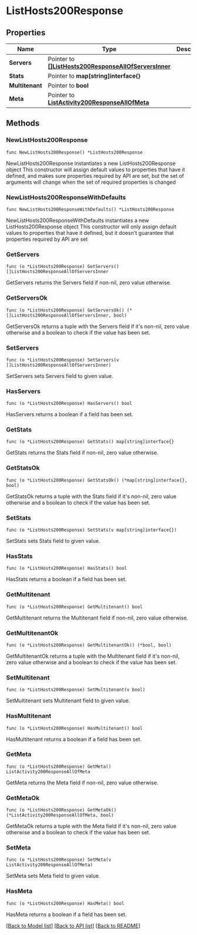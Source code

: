 # ListHosts200Response

## Properties

Name | Type | Description | Notes
------------ | ------------- | ------------- | -------------
**Servers** | Pointer to [**[]ListHosts200ResponseAllOfServersInner**](ListHosts200ResponseAllOfServersInner.md) |  | [optional] 
**Stats** | Pointer to **map[string]interface{}** |  | [optional] 
**Multitenant** | Pointer to **bool** |  | [optional] 
**Meta** | Pointer to [**ListActivity200ResponseAllOfMeta**](ListActivity200ResponseAllOfMeta.md) |  | [optional] 

## Methods

### NewListHosts200Response

`func NewListHosts200Response() *ListHosts200Response`

NewListHosts200Response instantiates a new ListHosts200Response object
This constructor will assign default values to properties that have it defined,
and makes sure properties required by API are set, but the set of arguments
will change when the set of required properties is changed

### NewListHosts200ResponseWithDefaults

`func NewListHosts200ResponseWithDefaults() *ListHosts200Response`

NewListHosts200ResponseWithDefaults instantiates a new ListHosts200Response object
This constructor will only assign default values to properties that have it defined,
but it doesn't guarantee that properties required by API are set

### GetServers

`func (o *ListHosts200Response) GetServers() []ListHosts200ResponseAllOfServersInner`

GetServers returns the Servers field if non-nil, zero value otherwise.

### GetServersOk

`func (o *ListHosts200Response) GetServersOk() (*[]ListHosts200ResponseAllOfServersInner, bool)`

GetServersOk returns a tuple with the Servers field if it's non-nil, zero value otherwise
and a boolean to check if the value has been set.

### SetServers

`func (o *ListHosts200Response) SetServers(v []ListHosts200ResponseAllOfServersInner)`

SetServers sets Servers field to given value.

### HasServers

`func (o *ListHosts200Response) HasServers() bool`

HasServers returns a boolean if a field has been set.

### GetStats

`func (o *ListHosts200Response) GetStats() map[string]interface{}`

GetStats returns the Stats field if non-nil, zero value otherwise.

### GetStatsOk

`func (o *ListHosts200Response) GetStatsOk() (*map[string]interface{}, bool)`

GetStatsOk returns a tuple with the Stats field if it's non-nil, zero value otherwise
and a boolean to check if the value has been set.

### SetStats

`func (o *ListHosts200Response) SetStats(v map[string]interface{})`

SetStats sets Stats field to given value.

### HasStats

`func (o *ListHosts200Response) HasStats() bool`

HasStats returns a boolean if a field has been set.

### GetMultitenant

`func (o *ListHosts200Response) GetMultitenant() bool`

GetMultitenant returns the Multitenant field if non-nil, zero value otherwise.

### GetMultitenantOk

`func (o *ListHosts200Response) GetMultitenantOk() (*bool, bool)`

GetMultitenantOk returns a tuple with the Multitenant field if it's non-nil, zero value otherwise
and a boolean to check if the value has been set.

### SetMultitenant

`func (o *ListHosts200Response) SetMultitenant(v bool)`

SetMultitenant sets Multitenant field to given value.

### HasMultitenant

`func (o *ListHosts200Response) HasMultitenant() bool`

HasMultitenant returns a boolean if a field has been set.

### GetMeta

`func (o *ListHosts200Response) GetMeta() ListActivity200ResponseAllOfMeta`

GetMeta returns the Meta field if non-nil, zero value otherwise.

### GetMetaOk

`func (o *ListHosts200Response) GetMetaOk() (*ListActivity200ResponseAllOfMeta, bool)`

GetMetaOk returns a tuple with the Meta field if it's non-nil, zero value otherwise
and a boolean to check if the value has been set.

### SetMeta

`func (o *ListHosts200Response) SetMeta(v ListActivity200ResponseAllOfMeta)`

SetMeta sets Meta field to given value.

### HasMeta

`func (o *ListHosts200Response) HasMeta() bool`

HasMeta returns a boolean if a field has been set.


[[Back to Model list]](../README.md#documentation-for-models) [[Back to API list]](../README.md#documentation-for-api-endpoints) [[Back to README]](../README.md)


